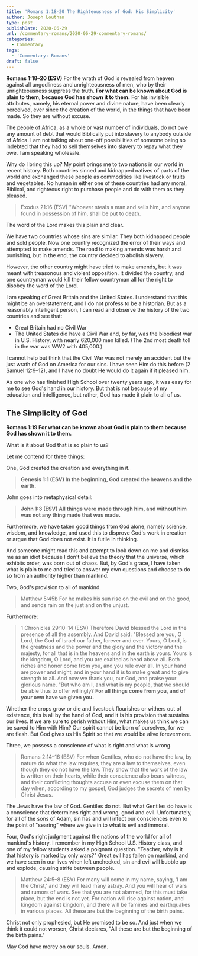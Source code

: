 ```yaml
---
title: 'Romans 1:18-20 The Righteousness of God: His Simplicity'
author: Joseph Louthan
type: post
publishDate: 2020-06-29
url: /commentary-romans/2020-06-29-commentary-romans/
categories:
  - Commentary
tags:
  - 'Commentary: Romans'
draft: false
---
```


**Romans 1:18–20 (ESV)** For the wrath of God is revealed from heaven against all ungodliness and unrighteousness of men, who by their unrighteousness suppress the truth.  **For what can be known about God is plain to them, because God has shown it to them.** For his invisible attributes, namely, his eternal power and divine nature, have been clearly perceived, ever since the creation of the world, in the things that have been made. So they are without excuse.

The people of Africa, as a whole or vast number of individuals, do not owe any amount of debt that would Biblically put into slavery to anybody outside of Africa. I am not talking about one-off possibilities of someone being so indebted that they had to sell themselves into slavery to repay what they owe. I am speaking wholesale.

Why do I bring this up? My point brings me to two nations in our world in recent history. Both countries sinned and kidnapped natives of parts of the world and exchanged these people as commodities like livestock or fruits and vegetables. No human in either one of these countries had any moral, Biblical, and righteous right to purchase people and do with them as they pleased.

> Exodus 21:16 (ESV) "Whoever steals a man and sells him, and anyone found in possession of him, shall be put to death. 

The word of the Lord makes this plain and clear.

We have two countries whose sins are similar. They both kidnapped people and sold people. Now one country recognized the error of their ways and attempted to make amends.  The road to making amends was harsh and punishing, but in the end, the country decided to abolish slavery.

However, the other country might have tried to make amends, but it was meant with treasonous and violent opposition.  It divided the country, and one countryman would kill their fellow countryman all for the right to disobey the word of the Lord.

I am speaking of Great Britain and the United States. I understand that this might be an overstatement, and I do not profess to be a historian. But as a reasonably intelligent person, I can read and observe the history of the two countries and see that:

- Great Britain had no Civil War
- The United States did have a Civil War and, by far, was the bloodiest war in U.S. History, with nearly 620,000 men killed. (The 2nd most death toll in the war was WW2 with 405,000.)

I cannot help but think that the Civil War was not merely an accident but the just wrath of God on America for our sins.  I have seen Him do this before (2 Samuel 12:9–12), and I have no doubt He would do it again if it pleased him.

As one who has finished High School over twenty years ago, it was easy for me to see God's hand in our history. But that is not because of my education and intelligence, but rather, God has made it plain to all of us.

## The Simplicity of God

**Romans 1:19 For what can be known about God is plain to them because God has shown it to them.** 

What is it about God that is so plain to us?

Let me contend for three things:

One, God created the creation and everything in it.

>  **Genesis 1:1 (ESV) In the beginning, God created the heavens and the earth.**

John goes into metaphysical detail:

> **John 1:3 (ESV) All things were made through him, and without him was not any thing made that was made.**

Furthermore, we have taken good things from God alone, namely science, wisdom, and knowledge, and used this to disprove God's work in creation or argue that God does not exist.  It is futile in thinking. 

And someone might read this and attempt to look down on me and dismiss me as an idiot because I don't believe the theory that the universe, which exhibits order, was born out of chaos. But, by God's grace, I have taken what is plain to me and tried to answer my own questions and choose to do so from an authority higher than mankind.

Two, God's provision to all of mankind. 

> Matthew 5:45b For he makes his sun rise on the evil and on the good, and sends rain on the just and on the unjust.

Furthermore:

> 1 Chronicles 29:10–14 (ESV) Therefore David blessed the Lord in the presence of all the assembly. And David said: "Blessed are you, O Lord, the God of Israel our father, forever and ever. Yours, O Lord, is the greatness and the power and the glory and the victory and the majesty, for all that is in the heavens and in the earth is yours. Yours is the kingdom, O Lord, and you are exalted as head above all. Both riches and honor come from you, and you rule over all. In your hand are power and might, and in your hand it is to make great and to give strength to all. And now we thank you, our God, and praise your glorious name. "But who am I, and what is my people, that we should be able thus to offer willingly? **For all things come from you, and of your own have we given you.**

Whether the crops grow or die and livestock flourishes or withers out of existence, this is all by the hand of God, and it is his provision that sustains our lives. If we are sure to perish without Him, what makes us think we can be saved to Him with Him? Our spirit cannot be born of ourselves, for we are flesh. But God gives us His Spirit so that we would be alive forevermore.

Three, we possess a conscience of what is right and what is wrong.

> Romans 2:14–16 (ESV) For when Gentiles, who do not have the law, by nature do what the law requires, they are a law to themselves, even though they do not have the law. They show that the work of the law is written on their hearts, while their conscience also bears witness, and their conflicting thoughts accuse or even excuse them on that day when, according to my gospel, God judges the secrets of men by Christ Jesus.

The Jews have the law of God. Gentiles do not. But what Gentiles do have is a conscience that determines right and wrong, good and evil. Unfortunately, for all of the sons of Adam, sin has and will infect our consciences even to the point of "searing" where we give in to what is evil and immoral.

Four, God's right judgment against the nations of the world for all of mankind's history. I remember in my High School U.S. History class, and one of my fellow students asked a poignant question. "Teacher, why is it that history is marked by only wars?" Great evil has fallen on mankind, and we have seen in our lives when left unchecked, sin and evil will bubble up and explode, causing strife between people.

>  Matthew 24:5–8 (ESV) For many will come in my name, saying, 'I am the Christ,' and they will lead many astray. And you will hear of wars and rumors of wars. See that you are not alarmed, for this must take place, but the end is not yet. For nation will rise against nation, and kingdom against kingdom, and there will be famines and earthquakes in various places. All these are but the beginning of the birth pains.

Christ not only prophesied, but He promised to be so. And just when we think it could not worsen, Christ declares, "All these are but the beginning of the birth pains."

May God have mercy on our souls. Amen.